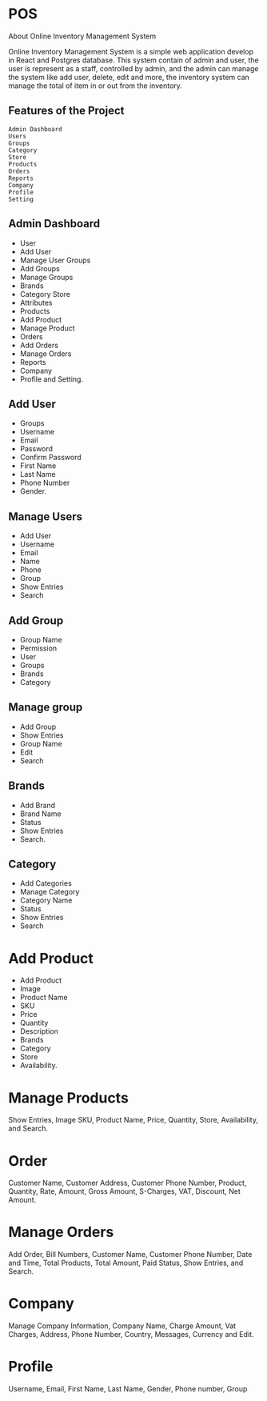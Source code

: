 # POS
About Online Inventory Management System

Online Inventory Management System is a simple web application develop in React and Postgres database. This system contain of admin and user, the user is represent as a staff, controlled by admin, and the admin can manage the system like add user, delete, edit and more, the inventory system can manage the total of item in or out from the inventory.

## Features of the Project

    Admin Dashboard
    Users
    Groups
    Category
    Store
    Products
    Orders
    Reports
    Company
    Profile
    Setting
    
## Admin Dashboard

- User
- Add User 
- Manage User Groups
- Add Groups 
- Manage Groups
- Brands
- Category Store
- Attributes 
- Products 
- Add Product 
- Manage Product
- Orders 
- Add Orders
- Manage Orders 
- Reports 
- Company
- Profile and Setting.

## Add User

- Groups
- Username
- Email 
- Password
- Confirm Password
- First Name
- Last Name
- Phone Number
- Gender.

## Manage Users

- Add User 
- Username
- Email
- Name
- Phone 
- Group
- Show Entries
- Search

## Add Group

- Group Name
- Permission
- User
- Groups
- Brands
- Category

## Manage group

- Add Group
- Show Entries
- Group Name
- Edit
- Search

## Brands

- Add Brand
- Brand Name
- Status
- Show Entries
- Search.

## Category

- Add Categories
- Manage Category
- Category Name
- Status
- Show Entries
- Search

# Add Product

- Add Product
- Image
- Product Name
- SKU
- Price
- Quantity
- Description
- Brands
- Category
- Store
- Availability.

# Manage Products

Show Entries, Image SKU, Product Name, Price, Quantity, Store, Availability, and Search.

# Order
Customer Name, Customer Address, Customer Phone Number, Product, Quantity, Rate, Amount, Gross Amount, S-Charges, VAT, Discount, Net Amount.

# Manage Orders

Add Order, Bill Numbers, Customer Name, Customer Phone Number, Date and Time, Total Products, Total Amount, Paid Status, Show Entries, and Search.

# Company

Manage Company Information, Company Name, Charge Amount, Vat Charges, Address, Phone Number, Country, Messages, Currency and Edit.

# Profile

Username, Email, First Name, Last Name, Gender, Phone number, Group
